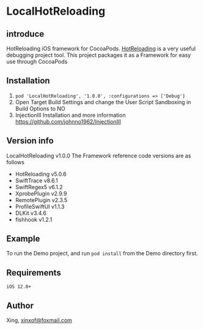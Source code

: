 # LocalHotReloading


## introduce
HotReloading iOS framework for CocoaPods.
[HotReloading](https://github.com/johnno1962/HotReloading) is a very useful debugging project tool. This project packages it as a Framework for easy use through CocoaPods

## Installation
1. `pod 'LocalHotReloading', '1.0.0', :configurations => ['Debug']`
2. Open Target Build Settings and change the User Script Sandboxing in Build Options to NO
3. InjectionIII Installation and more information https://github.com/johnno1962/InjectionIII

## Version info
LocalHotReloading v1.0.0
The Framework reference code versions are as follows
- HotReloading v5.0.6
- SwiftTrace v8.6.1
- SwiftRegex5 v6.1.2
- XprobePlugin v2.9.9
- RemotePlugin v2.3.5
- ProfileSwiftUI v1.1.3
- DLKit v3.4.6
- fishhook v1.2.1

## Example
To run the Demo project, and run `pod install` from the Demo directory first. 

## Requirements
`iOS 12.0+`

## Author

Xing, xinxof@foxmail.com
